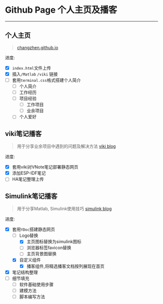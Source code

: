 # Github Page 个人主页及播客

---

## 个人主页

> [changzhen.github.io](https://changzhen976.github.io/)

进度:

- [x] `index.html`文件上传
- [x] 插入`/Matlab` `/viki` 链接
- [ ] 套用`terminal.css`格式搭建个人简介
  - [ ] 个人简介
  - [ ] 工作经历
  - [ ] 项目经验
    - [ ] 工作项目
    - [ ] 业余项目
  - [ ] 个人爱好

## viki笔记播客

> 用于分享业余项目中遇到的问题及解决方法
> [viki blog](https://changzhen976.github.io/viki/)

进度:

- [x] 套用viki对VNote笔记部署静态网页
- [x] 添加ESP-IDF笔记
- [ ] HA笔记整理上传

## Simulink笔记播客

> 用于分享Matlab, Simulink使用技巧
> [simulink blog](https://changzhen976.github.io/Matlab/)

进度:

- [x] 套用`YDoc`搭建静态网页
  - [ ] Logo替换
    - [x] 主页图标替换为simulink图标
    - [ ] 浏览器标签favicon替换
    - [ ] 主页背景图替换
  - [x] 自定义组件
    - [x] 播客组件,将精选播客文档按列展现在首页
- [x] 笔记结构整理
- [ ] 细节填充
  - [ ] 软件基础使用步骤
  - [ ] 建模方法
  - [ ] 脚本编写方法
